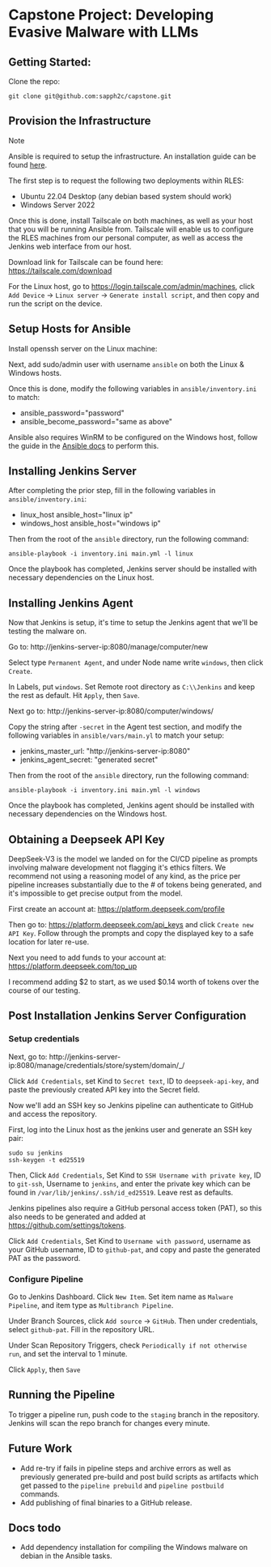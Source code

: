 # Capstone Project: Developing Evasive Malware with LLMs

## Getting Started:

Clone the repo:
```
git clone git@github.com:sapph2c/capstone.git
```

## Provision the Infrastructure

> [!NOTE]
> Ansible is required to setup the infrastructure. An installation guide can be found [here](https://docs.ansible.com/ansible/latest/installation_guide/index.html).

The first step is to request the following two deployments within RLES:

- Ubuntu 22.04 Desktop (any debian based system should work)
- Windows Server 2022

Once this is done, install Tailscale on both machines, as well as your host that you will be running Ansible from. Tailscale will enable us to configure the RLES machines from our personal computer, as well as access the Jenkins web interface from our host.

Download link for Tailscale can be found here: https://tailscale.com/download

For the Linux host, go to https://login.tailscale.com/admin/machines, click `Add Device` -> `Linux server` -> `Generate install script`, and then copy and run the script on the device.

## Setup Hosts for Ansible

Install openssh server on the Linux machine:

Next, add sudo/admin user with username `ansible` on both the Linux & Windows hosts.

Once this is done, modify the following variables in `ansible/inventory.ini` to match:

- ansible_password="password"
- ansible_become_password="same as above"

Ansible also requires WinRM to be configured on the Windows host, follow the guide in the [Ansible docs](https://docs.ansible.com/ansible/latest/os_guide/windows_winrm.html) to perform this.

## Installing Jenkins Server

After completing the prior step, fill in the following variables in `ansible/inventory.ini`:

- linux_host ansible_host="linux ip"
- windows_host ansible_host="windows ip"

Then from the root of the `ansible` directory, run the following command:

```
ansible-playbook -i inventory.ini main.yml -l linux
```

Once the playbook has completed, Jenkins server should be installed with necessary dependencies on the Linux host.

## Installing Jenkins Agent

Now that Jenkins is setup, it's time to setup the Jenkins agent that we'll be testing the malware on.

Go to: http://jenkins-server-ip:8080/manage/computer/new

Select type `Permanent Agent`, and under Node name write `windows`, then click `Create`.

In Labels, put `windows`. Set Remote root directory as `C:\\Jenkins` and keep the rest as default. Hit `Apply`, then `Save`.

Next go to: http://jenkins-server-ip:8080/computer/windows/

Copy the string after `-secret` in the Agent test section, and modify the following variables in `ansible/vars/main.yl` to match your setup:

- jenkins_master_url: "http://jenkins-server-ip:8080"
- jenkins_agent_secret: "generated secret"

Then from the root of the `ansible` directory, run the following command:

```
ansible-playbook -i inventory.ini main.yml -l windows
```

Once the playbook has completed, Jenkins agent should be installed with necessary dependencies on the Windows host.

## Obtaining a Deepseek API Key

DeepSeek-V3 is the model we landed on for the CI/CD pipeline as prompts involving malware development not flagging it's ethics filters. We recommend not using a reasoning model of any kind, as the price per pipeline increases substantially due to the # of tokens being generated, and it's impossible to get precise output from the model.

First create an account at: https://platform.deepseek.com/profile

Then go to: https://platform.deepseek.com/api_keys and click `Create new API Key`. Follow through the prompts and copy the displayed key to a safe location for later re-use.

Next you need to add funds to your account at: https://platform.deepseek.com/top_up

I recommend adding $2 to start, as we used $0.14 worth of tokens over the course of our testing.

## Post Installation Jenkins Server Configuration

### Setup credentials

Next, go to: http://jenkins-server-ip:8080/manage/credentials/store/system/domain/_/

Click `Add Credentials`, set Kind to `Secret text`, ID to `deepseek-api-key`, and paste the previously created API key into the Secret field.

Now we'll add an SSH key so Jenkins pipeline can authenticate to GitHub and access the repository. 

First, log into the Linux host as the jenkins user and generate an SSH key pair:

```
sudo su jenkins
ssh-keygen -t ed25519
```

Then, Click `Add Credentials`, Set Kind to `SSH Username with private key`, ID to `git-ssh`, Username to `jenkins`, and enter the private key which can be found in `/var/lib/jenkins/.ssh/id_ed25519`. Leave rest as defaults.

Jenkins pipelines also require a GitHub personal access token (PAT), so this also needs to be generated and added at https://github.com/settings/tokens.

Click `Add Credentials`, Set Kind to `Username with password`, username as your GitHub username, ID to `github-pat`, and copy and paste the generated PAT as the password.

### Configure Pipeline

Go to Jenkins Dashboard. Click `New Item`. Set item name as `Malware Pipeline`, and item type as `Multibranch Pipeline`.

Under Branch Sources, click `Add source` -> `GitHub`. Then under credentials, select `github-pat`. Fill in the repository URL.

Under Scan Repository Triggers, check `Periodically if not otherwise run`, and set the interval to 1 minute.

Click `Apply`, then `Save`

## Running the Pipeline

To trigger a pipeline run, push code to the `staging` branch in the repository. Jenkins will scan the repo branch for changes every minute.

## Future Work

- Add re-try if fails in pipeline steps and archive errors as well as previously generated pre-build and post build scripts as artifacts which get passed to the `pipeline prebuild` and `pipeline postbuild` commands.
- Add publishing of final binaries to a GitHub release.

## Docs todo

- Add dependency installation for compiling the Windows malware on debian in the Ansible tasks.
  
